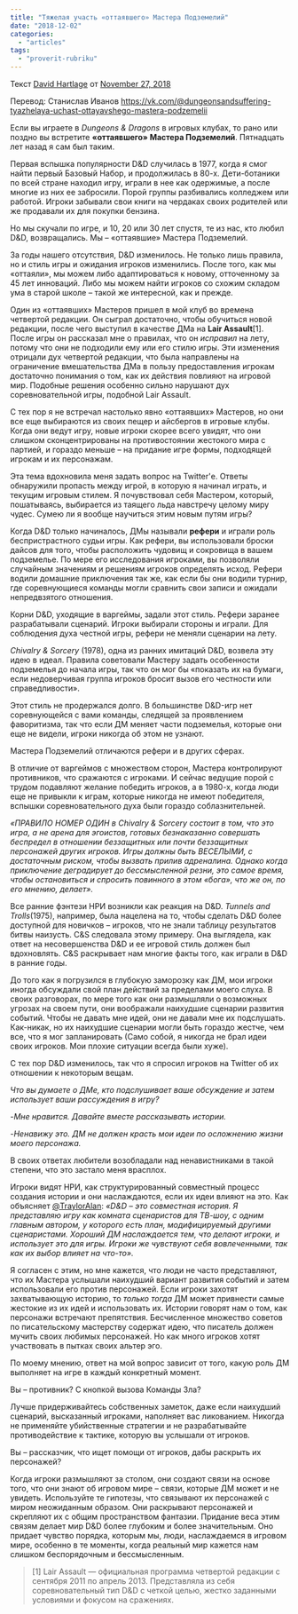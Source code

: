```yaml
---
title: "Тяжелая участь «оттаявшего» Мастера Подземелий"
date: "2018-12-02"
categories: 
  - "articles"
tags: 
  - "proverit-rubriku"
---
```


Текст [David Hartlage](https://vk.com/away.php?to=http%3A%2F%2Fdmdavid.com%2Ftag%2Fauthor%2Fadmin%2F&cc_key=) от [November 27, 2018](https://vk.com/away.php?to=http%3A%2F%2Fdmdavid.com%2Ftag%2Fthe-plight-of-the-unfrozen-dungeon-master%2F&cc_key=)

Перевод: Станислав Иванов https://vk.com/@dungeonsandsuffering-tyazhelaya-uchast-ottayavshego-mastera-podzemelii

Если вы играете в _Dungeons & Dragons_ в игровых клубах, то рано или поздно вы встретите **«оттаявшего» Мастера Подземелий**. Пятнадцать лет назад я сам был таким.

Первая вспышка популярности D&D случилась в 1977, когда я смог найти первый Базовый Набор, и продолжилась в 80-х. Дети-ботаники по всей стране находил игру, играли в нее как одержимые, а после многие из них ее забросили. Порой группы разбивались колледжем или работой. Игроки забывали свои книги на чердаках своих родителей или же продавали их для покупки бензина.

Но мы скучали по игре, и 10, 20 или 30 лет спустя, те из нас, кто любил D&D, возвращались. Мы – «оттаявшие» Мастера Подземелий.

За годы нашего отсутствия, D&D изменилось. Не только лишь правила, но и стиль игры и ожидания игроков изменились. После того, как мы «оттаяли», мы можем либо адаптироваться к новому, отточенному за 45 лет инноваций. Либо мы можем найти игроков со схожим складом ума в старой школе – такой же интересной, как и прежде.

Один из «оттаявших» Мастеров пришел в мой клуб во времена четвертой редакции. Он сыграл достаточно, чтобы обучиться новой редакции, после чего выступил в качестве ДМа на **Lair Assault**\[1\]. После игры он рассказал мне о правилах, что он _исправил_ на лету, потому что они не подходили ему или его стилю игры. Эти изменения отрицали дух четвертой редакции, что была направлены на ограничение вмешательства ДМа в пользу предоставления игрокам достаточно понимания о том, как их действия повлияют на игровой мир. Подобные решения особенно сильно нарушают дух соревновательной игры, подобной Lair Assault.

С тех пор я не встречал настолько явно «оттаявших» Мастеров, но они все еще выбираются из своих пещер и айсбергов в игровые клубы. Когда они ведут игру, новые игроки скорее всего увидят, что они слишком сконцентрированы на противостоянии жестокого мира с партией, и гораздо меньше – на придание игре формы, подходящей игрокам и их персонажам.

Эта тема вдохновила меня задать вопрос на Twitter'е. Ответы обнаружили пропасть между игрой, в которую я начинал играть, и текущим игровым стилем. Я почувствовал себя Мастером, который, пошатываясь, выбирается из таящего льда навстречу целому миру чудес. Сумею ли я вообще научиться этим новым путям игры?

Когда D&D только начиналось, ДМы называли **рефери** и играли роль беспристрастного судьи игры. Как рефери, вы использовали броски дайсов для того, чтобы расположить чудовищ и сокровища в вашем подземелье. По мере его исследования игроками, вы позволяли случайным значениям и решениям игроков определять исход. Рефери водили домашние приключения так же, как если бы они водили турнир, где соревнующиеся команды могли сравнить свои записи и ожидали непредвзятого отношения.

Корни D&D, уходящие в варгеймы, задали этот стиль. Рефери заранее разрабатывали сценарий. Игроки выбирали стороны и играли. Для соблюдения духа честной игры, рефери не меняли сценарии на лету.

_Chivalry & Sorcery_ (1978), одна из ранних имитаций D&D, возвела эту идею в идеал. Правила советовали Мастеру задать особенности подземелья до начала игры, так что он мог бы «показать их на бумаги, если недоверчивая группа игроков бросит вызов его честности или справедливости».

Этот стиль не продержался долго. В большинстве D&D-игр нет соревнующейся с вами команды, следящей за проявлением фаворитизма, так что если ДМ меняет части подземелья, которые они еще не видели, игроки никогда об этом не узнают.

Мастера Подземелий отличаются рефери и в других сферах.

В отличие от варгеймов с множеством сторон, Мастера контролируют противников, что сражаются с игроками. И сейчас ведущие порой с трудом подавляют желание победить игроков, а в 1980-х, когда люди еще не привыкли к играм, которые никогда не имеют победителя, вспышки соревновательного духа были гораздо соблазнительней.

_«ПРАВИЛО НОМЕР ОДИН в Chivalry & Sorcery_ _состоит в том, что это игра, а не арена для эгоистов, готовых безнаказанно совершать беспредел в отношении беззащитных или почти беззащитных персонажей других игроков. Игры должны быть ВЕСЕЛЫМИ, с достаточным риском, чтобы вызвать прилив адреналина. Однако когда приключение деградирует до бессмысленной резни, это самое время, чтобы остановиться и спросить повинного в этом «бога», что же он, по его мнению, делает»._

Все ранние фэнтези НРИ возникли как реакция на D&D. _Tunnels and Trolls_(1975), например, была нацелена на то, чтобы сделать D&D более доступной для новичков – игроков, что не знали таблицу результатов битвы наизусть. C&S следовала этому примеру. Она выглядела, как ответ на несовершенства D&D и ее игровой стиль должен был вдохновлять. C&S раскрывает нам многие факты того, как играли в D&D в ранние годы.

До того как я погрузился в глубокую заморозку как ДМ, мои игроки иногда обсуждали свой план действий за пределами моего слуха. В своих разговорах, по мере того как они размышляли о возможных угрозах на своем пути, они воображали наихудшие сценарии развития событий. Чтобы не давать мне идей, они не давали мне их подслушать. Как-никак, но их наихудшие сценарии могли быть гораздо жестче, чем все, что я мог запланировать (Само собой, я никогда не брал идеи своих игроков. Мои плохие ситуации всегда были хуже).

С тех пор D&D изменилось, так что я спросил игроков на Twitter об их отношении к некоторым вещам.

_Что вы думаете о ДМе, кто подслушивает ваше обсуждение и затем использует ваши рассуждения в игру?_

\-_Мне нравится. Давайте вместе рассказывать истории._

\-_Ненавижу это. ДМ не должен красть мои идеи по осложнению жизни моего персонажа._

В своих ответах любители возобладали над ненавистниками в такой степени, что это застало меня врасплох.

Игроки видят НРИ, как структурированный совместный процесс создания истории и они наслаждаются, если их идеи влияют на это. Как объясняет [@TraylorAlan](https://vk.com/away.php?to=https%3A%2F%2Ftwitter.com%2FTraylorAlan&cc_key=): _«D&D – это совместная история. Я представляю игру как комната сценаристов для ТВ-шоу, с одним главным автором, у которого есть план, модифицируемый другими сценаристами. Хороший ДМ наслаждается тем, что делают игроки, и использует это для игры. Игроки же чувствуют себя вовлеченными, так как их выбор влияет на что-то»._

Я согласен с этим, но мне кажется, что люди не часто представляют, что их Мастера услышали наихудший вариант развития событий и затем использовали его против персонажей. Если игроки захотят захватывающую историю, то _только тогда_ ДМ может привнести самые жестокие из их идей и использовать их. Истории говорят нам о том, как персонажи встречают препятствия. Бесчисленное множество советов по писательскому мастерству содержат идею, что писатель должен мучить своих любимых персонажей. Но как много игроков хотят участвовать в пытках своих альтер эго.

По моему мнению, ответ на мой вопрос зависит от того, какую роль ДМ выполняет на игре в каждый конкретный момент.

Вы – противник? С кнопкой вызова Команды Зла?

Лучше придерживайтесь собственных заметок, даже если наихудший сценарий, высказанный игроками, наполняет вас ликованием. Никогда не применяйте убийственные стратегии и не разрабатывайте противодействие к тактике, которую вы услышали от игроков.

Вы – рассказчик, что ищет помощи от игроков, дабы раскрыть их персонажей?

Когда игроки размышляют за столом, они создают связи на основе того, что они знают об игровом мире – связи, которые ДМ может и не увидеть. Используйте те гипотезы, что связывают их персонажей с миром неожиданным образом. Они раскрывают персонажей и скрепляют их с общим пространством фантазии. Придание веса этим связям делает мир D&D более глубоким и более значительным. Оно придает чувство порядка, которым мы, люди, наслаждаемся в игровом мире, особенно в те моменты, когда реальный мир кажется нам слишком беспорядочным и бессмысленным.

> \[1\] Lair Assault — официальная программа четвертой редакции с сентября 2011 по апрель 2013. Представляла из себя соревновательный тип D&D с четкой целью, жестко заданными условиями и фокусом на сражениях.
